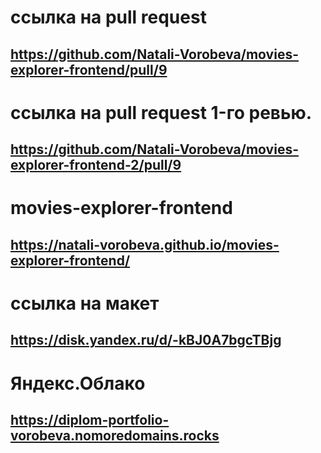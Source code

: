 # ссылка на pull request
## https://github.com/Natali-Vorobeva/movies-explorer-frontend/pull/9



# ссылка на pull request 1-го ревью.
## https://github.com/Natali-Vorobeva/movies-explorer-frontend-2/pull/9



# movies-explorer-frontend
## https://natali-vorobeva.github.io/movies-explorer-frontend/


# ссылка на макет
## https://disk.yandex.ru/d/-kBJ0A7bgcTBjg

# Яндекс.Облако
## https://diplom-portfolio-vorobeva.nomoredomains.rocks
